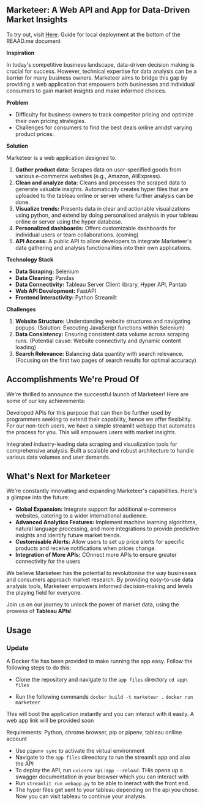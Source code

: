 ## Marketeer: A Web API and App for Data-Driven Market Insights


To try out, visit [Here](https://marketeerapp.onrender.com/).
Guide for local deployment at the bottom of the REAAD.me document


**Inspiration**

In today's competitive business landscape, data-driven decision making is crucial for success. However, technical expertise for data analysis can be a barrier for many business owners. Marketeer aims to bridge this gap by providing a web application that empowers both businesses and individual consumers to gain market insights and make informed choices.

**Problem**

- Difficulty for business owners to track competitor pricing and optimize their own pricing strategies.
- Challenges for consumers to find the best deals online amidst varying product prices.

**Solution**

Marketeer is a web application designed to:

1. **Gather product data:** Scrapes data on user-specified goods from various e-commerce websites (e.g., Amazon, AliExpress).
2. **Clean and analyze data:** Cleans and processes the scraped data to generate valuable insights. Automatically creates hyper files that are uploaded to the tableau online or server where further analysis can be done.
3. **Visualize trends:** Presents data in clear and actionable visualizations using python, and extend by doing personalised analysis in your tableau online or server using the hyper database.
4. **Personalized dashboards:** Offers customizable dashboards for individual users or team collaborations. (coming)
5. **API Access:** A public API to allow developers to integrate Marketeer's data gathering and analysis functionalities into their own applications.

**Technology Stack**

- **Data Scraping:** Selenium
- **Data Cleaning:** Pandas
- **Data Connectivity:** Tableau Server Client library, Hyper API, Pantab
- **Web API Development:** FastAPI
- **Frontend Interactivity:** Python Streamlit

**Challenges**

1. **Website Structure:** Understanding website structures and navigating popups. (Solution: Executing JavaScript functions within Selenium)
2. **Data Consistency:** Ensuring consistent data volume across scraping runs. (Potential cause: Website connectivity and dynamic content loading)
3. **Search Relevance:** Balancing data quantity with search relevance. (Focusing on the first two pages of search results for optimal accuracy)

## Accomplishments We're Proud Of

We're thrilled to announce the successful launch of Marketeer! Here are some of our key achievements:

Developed APIs for this purpose that can then be further used by programmers seeking to extend their capability, hence we offer flexibility. For our non-tech users, we have a simple streamlit webapp that automates the process for you. This will empowers users with market insights.

Integrated industry-leading data scraping and visualization tools for comprehensive analysis.
Built a scalable and robust architecture to handle various data volumes and user demands.

## What's Next for Marketeer

We're constantly innovating and expanding Marketeer's capabilities. Here's a glimpse into the future:

- **Global Expansion:** Integrate support for additional e-commerce websites, catering to a wider international audience.
- **Advanced Analytics Features:** Implement machine learning algorithms, natural language processing, and more integrations to provide predictive insights and identify future market trends.
- **Customisable Alerts:** Allow users to set up price alerts for specific products and receive notifications when prices change.
- **Integration of More APIs:** COnnect more APIs to ensure greater connectivity for the users


We believe Marketeer has the potential to revolutionise the way businesses and consumers approach market research. By providing easy-to-use data analysis tools, Marketeer empowers informed decision-making and levels the playing field for everyone.

Join us on our journey to unlock the power of market data, using the prowess of **Tableau APIs**!

## Usage

### Update
A Docker file has been provided to make running the app easy. Follow the following steps to do this:
- Clone the repository and navigate to the ```app files``` directory
    ```cd app\ files```

- Run the following commands
    ```docker build -t marketeer .```
    ```docker run marketeer```

This will boot the application instantly and you can interact with it easily. A web app link will be provided soon

Requirements: Python, chrome browser, pip or pipenv, tableau onlline account

- Use ```pipenv sync``` to activate the virtual environment
- Navigate to the ```app files``` direectory to  run the streamlit app and also the API
- To deploy the API, run ```uvicorn api:app --reload```. THis opens up a swagger documentation in your browser which you can interact with
- Run ```streamlit run webapp.py``` to be able to ineract with the front end.
- The hyper files get sent to your tableau depending on the api you chose. Now you can visit tableau to continue your analysis.

